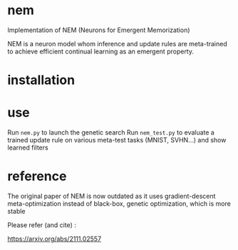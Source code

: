 # nem

Implementation of NEM (Neurons for Emergent Memorization)

NEM is a neuron model whom inference and update rules are meta-trained to achieve efficient continual learning as an emergent property.

# installation

# use 

Run `nem.py` to launch the genetic search
Run `nem_test.py` to evaluate a trained update rule on various meta-test tasks (MNIST, SVHN...) and show learned filters

# reference 

The original paper of NEM is now outdated as it uses gradient-descent meta-optimization instead of black-box, genetic optimization, which is more stable 

Please refer (and cite) :

https://arxiv.org/abs/2111.02557
